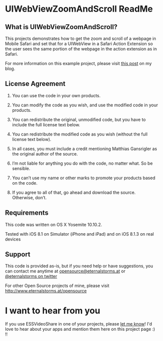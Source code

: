 # UIWebViewZoomAndScroll ReadMe

## What is UIWebViewZoomAndScroll?
This projects demonstrates how to get the zoom and scroll of a webpage in Mobile Safari and set that for a UIWebView in a Safari Action Extension so the user sees the same portion of the webpage in the action extension as in Safari.

For more information on this example project, please visit [this post](https://eternalstorms.wordpress.com/2015/01/29/ios-8-safari-action-extension-uiwebview-zoom-scale-scroll-position-and-javascript/) on my blog.

## License Agreement

1) You can use the code in your own products.

2) You can modify the code as you wish, and use the modified code in your products.

3) You can redistribute the original, unmodified code, but you have to include the full license text below.

4) You can redistribute the modified code as you wish (without the full license text below).

5) In all cases, you must include a credit mentioning Matthias Gansrigler as the original author of the source.

6) I’m not liable for anything you do with the code, no matter what. So be sensible.

7) You can’t use my name or other marks to promote your products based on the code.

8) If you agree to all of that, go ahead and download the source. Otherwise, don’t.

## Requirements
This code was written on OS X Yosemite 10.10.2.

Tested with iOS 8.1 on Simulator (iPhone and iPad) and on iOS 8.1.3 on real devices

## Support
This code is provided as-is, but if you need help or have suggestions, you can contact me anytime at
[opensource@eternalstorms.at](mailto:opensource@eternalstorms.at) or [@eternalstorms on twitter](http://twitter.com/eternalstorms)

For other Open Source projects of mine, please visit http://www.eternalstorms.at/opensource

# I want to hear from you
If you use ESSVideoShare in one of your projects, please [let me know](mailto:opensource@eternalstorms.at)! I'd love to hear about your apps and mention them here on this project page :) !!